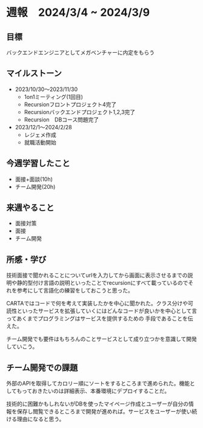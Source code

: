 # 週報　2024/3/4 ~ 2024/3/9

## 目標
バックエンドエンジニアとしてメガベンチャーに内定をもらう


## マイルストーン
- 2023/10/30〜2023/11/30
    - 1on1ミーティング(1回目)
    - Recursionフロントプロジェクト4完了
    - Recursionバックエンドプロジェクト1,2,3完了
    - Recursion　DBコース問題完了
- 2023/12/1〜2024/2/28
    - レジェメ作成
    - 就職活動開始


## 今週学習したこと
- 面接+面談(10h)
- チーム開発(20h)

## 来週やること
- 面接対策
- 面接
- チーム開発


## 所感・学び
技術面接で聞かれることについてurlを入力してから画面に表示させるまでの説明や静的型付け言語の説明といったことでrecursionにすべて載っているのでそれを参考にして言語化の練習をしておこうと思った。

CARTAではコードで何を考えて実装したかを中心に聞かれた。クラス分けや可読性といったサービスを拡張していくにはどんなコードが良いかを中心として言ってあくまでプログラミングはサービスを提供するための
手段であることを伝えた。

チーム開発でも要件はもちろんのことサービスとして成り立つかを意識して開発していこう。


## チーム開発での課題
  外部のAPIを取得してカロリー順にソートをするところまで進められた。機能としてもっておきたいのは詳細表示、本番環境にデプロイすることだ。
  
  技術的に困難かもしれないがDBを使ったマイページ作成とユーザーが自分の情報を保存し閲覧できるところまで開発が進めれば。サービスをユーザーが使い続ける理由になると思う。
